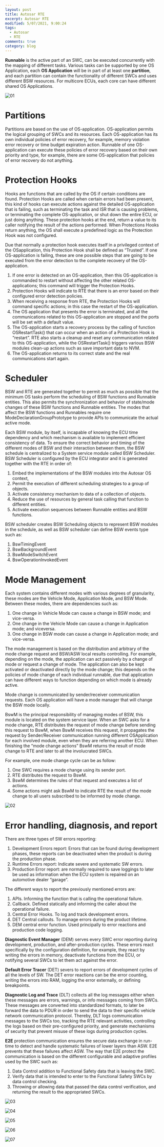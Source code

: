 ```yaml
---
layout: post
title: Autosar RTE
excerpt: Autosar RTE
modified: 5/07/2021, 9:00:24
tags:
  - Autosar
  - RTE
comments: true
category: blog
---
```

**Runnable** is the active part of an SWC, can be executed concurrently with the mapping of different tasks. Various tasks can be supported by one OS Application, each **OS Application** will be in part of at least one **partition**, and each partition can contain the functionality of different SWCs and uses different BSW resources. For multicore ECUs, each core can have different shared OS Applications.

![01](https://github.com/CharlieHdzMx/CharlieHdzMx.github.io/assets/6202653/f818468c-4db3-47cf-ac75-2084746f263e)

# Partitions
Partitions are based on the use of OS-application. OS-application permits the logical grouping of SWCs and its resources. Each OS-application has its own individual policies of error recovery, for example, memory violation error recovery or time budget expiration action. Runnable of one OS-application can execute these policies of error recovery based on their own priority and type, for example, there are some  OS-application that policies of error recovery do not anything.

# Protection Hooks
Hooks are functions that are called by the OS if certain conditions are found. Protection Hooks are called when certain errors had been present, this kind of hooks can execute actions against the detailed OS-application that is failing, such as terminating the task and ISR that is causing problems, or terminating the complete OS-application, or shut down the entire ECU, or just doing anything. These protection hooks at the end, return a value to its caller notifying the result of the actions performed. When Protections Hooks return anything, the OS shall execute a predefined logic as the Protection Hook was not configured.

Due that normally a protection hook executes itself in a privileged context of the OSapplication, this Protection Hook shall be defined as “Trusted”. If one OS-application is failing, these are one possible steps that are going to be executed from the error detection to the complete recovery of the OS-application. 

1. If one error is detected on an OS-application, then this OS-application is commanded to restart without affecting the other related OS-applications; this command will trigger the Protection Hooks.
2. Protection Hooks will indicate to RTE that there is an error based on their configured error detection policies.
3. When receiving a response from RTE, the Protection Hooks will command specific actions; in this case the restart of the OS-application.
4. The OS application that presents the error is terminated, and all the communications related to this OS-application are stopped and the ports will be set with a default value.
5. The OS-application starts a recovery process by the calling of function OSRestartTask() that can occur when an action of a Protection Hook is “restart”. RTE also starts a cleanup and reset any communication related to this OS-application, while the OSRestartTask() triggers various BSW modules clean-up actions such as save important data to NVM.
6. The OS-application returns to its correct state and the real communications start again.

# Scheduler
BSW and RTE are generated together to permit as much as possible that the minimum OS tasks perform the scheduling of BSW functions and Runnable entities. This also permits the synchronization and behavior of state/mode changes of these BSW functions and Runnable entities. The modes that affect the BSW functions and Runnables require one ModeDeclarationGroupPrototype to provide APIs to communicate the actual active mode.

Each BSW module, by itself, is incapable of knowing the ECU time dependency and which mechanism is available to implement efficient consistency of data. To ensure the correct behavior and timing of the different modes of BSW and their interaction between them, the BSW schedule is centralized to a System service module called BSW Scheduler. BSW Scheduler is configured by the ECU integrator and it is generated together with the RTE in order of:

1. Embed the implementations of the BSW modules into the Autosar OS context,
2. Permit the execution of different scheduling strategies to a group of objects.
3. Activate consistency mechanism to data of a collection of objects.
4. Reduce the use of resources by general task calling that function to different entities.
5. Activate execution sequences between Runnable entities and BSW functions.

BSW scheduler creates BSW Scheduling objects to represent BSW modules in the schedule,
as well as BSW scheduler can define BSW events type such as:
1. BswTimingEvent
2. BswBackgroundEvent
3. BswModeSwitchEvent
4. BswOperationInvokedEvent

# Mode Management
Each system contains different modes with various degrees of granularity, these modes are the Vehicle Mode, Application Mode, and BSW Mode. Between these modes, there are dependencies such as:
1. One change in Vehicle Mode can cause a change in BSW mode; and vice-versa.
2. One change in the Vehicle Mode can cause a change in Application mode; and viceversa.
3. One change in BSW mode can cause a change in Application mode; and vice-versa.

The mode management is based on the distribution and arbitrary of the mode change request and BSW/ASW local results controlling. For example, depending on the mode, the application can act passively by a change of mode or request a change of mode. The application can also be kept activated or deactivated directly by the mode change; this depends on the policies of mode change of each individual runnable, due that application can have different ways to function depending on which mode is already active. 

Mode change is communicated by sender/receiver communication requests. Each OS application will have a mode manager that will change the BSW mode locally.

BswM is the principal responsibility of managing modes of BSW, this module is located on the system service layer. When an SWC asks for a mode change, RTE distributes the request of mode change before sending this request to BswM, when BswM receives this request, it propagates the request by Sender/Receiver communication running different OSApplication for each involved module, even when they are referring another ECU. When finishing the “mode change actions” BswM returns the result of mode change to RTE and later to all the involucrated SWCs.

For example, one mode change cycle can be as follow:
1. One SWC requires a mode change using its sender port.
2. RTE distributes the request to BswM.
3. BswM determines the rules of that request and executes a list of actions.
4. Some actions might ask BswM to indicate RTE the result of the mode change to all users subscribed to be informed by mode change.

![02](https://github.com/CharlieHdzMx/CharlieHdzMx.github.io/assets/6202653/01a60f9b-4773-4196-88d1-d0051053fdc0)

# Error handling, diagnosis, and report
There are three types of SW errors reporting:
1. Development Errors report: Errors that can be found during development phases, these reports can be deactivated when the product is during the production phase.
2. Runtime Errors report: Indicate severe and systematic SW errors.
3. Production Error report: are normally required to save loggings to later be used as information when the ECU system is repaired on an automotive dealer “garage”.

The different ways to report the previously mentioned errors are:
1. APIs. Informing the function that is calling the operational failure.
2. Callback. Defined statically and informing the caller about the operational failure.
3. Central Error Hooks. To log and track development errors.
4. DET Central callouts. To manage errors during the product lifetime.
5. DEM central error function. Used principally to error reactions and production code logging.

**Diagnostic Event Manager** (DEM) serves every SWC error reporting during development, production, and after-production cycles. These errors react specifically by the configuration definition, for example, they react by writing the errors in memory, deactivate functions from the ECU, or notifying several SWCs to let them act against the error.

**Default Error Tracer** (DET) severs to report errors of development cycles of all the levels of SW. The DET error reactions can be the error counting, writing the errors into RAM, logging the error externally, or defining breakpoints.

**Diagnostic Log and Trace** (DLT) collects all the log messages either when these messages are errors, warnings, or info messages coming from SWCs. These messages are converted into standardized formats, to later be forward the data to PDUR in order to send the data to their specific vehicle network communication protocol. Thereby, DLT logs communication messages to the SWCs too, tracking the RTE relevant activities, controlling the logs based on their pre-configured priority, and generate mechanisms of security that prevent misuse of these logs during production cycles.

**E2E** protection communication ensures the secure data exchange in run-time to detect and
handle systematic failures of lower layers than ASW. E2E prevents that these failures affect ASW. The way that E2E protect the communication is based on the different configurable and adaptive profiles used by the SWC such as:

1. Data Control addition to Functional Safety data that is leaving the SWC.
2. Verify data that is intended to enter to the Functional Safety SWCs by data control checking.
3. Throwing or allowing data that passed the data control verification, and returning the result to the appropriated SWCs.
   
![03](https://github.com/CharlieHdzMx/CharlieHdzMx.github.io/assets/6202653/a2ccfd56-dfe3-4663-a3d3-f8ff4dd724d6)

![04](https://github.com/CharlieHdzMx/CharlieHdzMx.github.io/assets/6202653/2e21f89c-7fc7-4f13-9e9a-99c1304f7e7a)

![05](https://github.com/CharlieHdzMx/CharlieHdzMx.github.io/assets/6202653/2b03146c-3b46-4ddb-afa8-06f839d2f328)

![06](https://github.com/CharlieHdzMx/CharlieHdzMx.github.io/assets/6202653/553c0b10-eea8-42ad-bdd7-b932e90f297d)

![07](https://github.com/CharlieHdzMx/CharlieHdzMx.github.io/assets/6202653/b112ff17-a347-4074-b23e-f86d12b9dd96)


